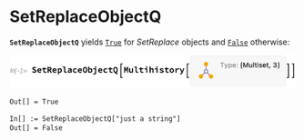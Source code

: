 # SetReplaceObjectQ

**`SetReplaceObjectQ`** yields [`True`](https://reference.wolfram.com/language/ref/True.html) for *SetReplace* objects
and [`False`](https://reference.wolfram.com/language/ref/False.html) otherwise:

<img src="/Documentation/Images/SetReplaceObjectQOfMultihistory.png" width="645.6">

```wl
Out[] = True
```

```wl
In[] := SetReplaceObjectQ["just a string"]
Out[] = False
```

